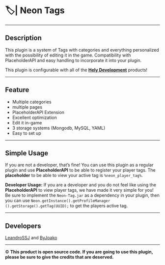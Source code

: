 # 🏷️| Neon Tags
--------
## Description

This plugin is a system of Tags with categories and everything personalized with the possibility of editing it in the game. Compatibility with PlaceholderAPI and easy handling to incorporate it into your plugin.

This plugin is configurable with all of the [__Hely Development__](http://discord.helydev.com) products!

--------

## Feature

- Multiple categories
- multiple pages
- PlaceholderAPI Extension
- Excellent optimization
- Edit it in-game
- 3 storage systems (Mongodb, MySQL, YAML)
- Easy to set up

--------

## Simple Usage
If you are not a developer, that’s fine! You can use this plugin as a regular plugin and use __PlaceholderAPI__ to be able to register your player tags. The __placeholder__ to be able to view your active tag is `%neon_player_tag%`.

**Developer Usage:**
If you are a developer and you do not feel like using the __PlaceholderAPI__ to view player tags, we have made it very simple for you!
Be sure to implement the `Neon-Tag.jar` as a dependency in your plugin, then you can use `Neon.getInstance().getProfileManager ().getStorage().getTag(UUID);` to get the players active tag.

--------

## Developers

[LeandroSSJ](https://github.com/LxandroSSJ) and [ByJoako](https://github.com/ByJoako)

--------

:copyright: __This product is open source code. If you are going to use this plugin, please be sure to give the credits that are deserved.__